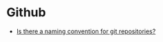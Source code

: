 # Github

* [Is there a naming convention for git repositories?](http://stackoverflow.com/questions/11947587/is-there-a-naming-convention-for-git-repositories)